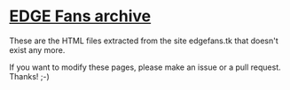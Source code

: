 # [EDGE Fans archive](https://mygod.be/misc/edgefans-archive/)
These are the HTML files extracted from the site edgefans.tk that doesn't exist any more.

If you want to modify these pages, please make an issue or a pull request. Thanks! ;-)
